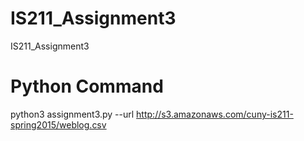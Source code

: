 # IS211_Assignment3
IS211_Assignment3

# Python Command
python3 assignment3.py --url http://s3.amazonaws.com/cuny-is211-spring2015/weblog.csv
